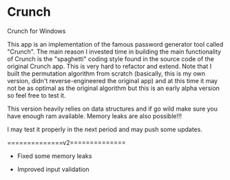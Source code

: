 # Crunch
Crunch for Windows


This app is an implementation of the famous password generator tool called "Crunch". The main reason I invested time in building the main functionality of Crunch is the "spaghetti" coding style found in the source code of the original Crunch app. This is very hard to refactor and extend.
Note that I built the permutation algorithm from scratch (basically, this is my own version, didn't reverse-engineered the original app) and at this time it may not be as optimal as the original algorithm but this is an early alpha version so feel free to test it.

This version heavily relies on data structures and if go wild make sure you have enough ram available. Memory leaks are also possible!!!

I may test it properly in the next period and may push some updates.



==============v2==============

- Fixed some memory leaks

- Improved input validation

